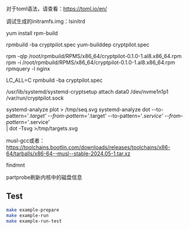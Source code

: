 对于toml语法，请查看：https://toml.io/en/

调试生成的initramfs.img：lsinitrd


yum install rpm-build

rpmbuild -ba cryptpilot.spec
yum-builddep cryptpilot.spec

rpm -qlp /root/rpmbuild/RPMS/x86_64/cryptpilot-0.1.0-1.al8.x86_64.rpm
rpm -i /root/rpmbuild/RPMS/x86_64/cryptpilot-0.1.0-1.al8.x86_64.rpm
rpmquery -l nginx

LC_ALL=C rpmbuild -ba cryptpilot.spec

/usr/lib/systemd/systemd-cryptsetup attach data0 /dev/nvme1n1p1 /var/run/cryptpilot.sock

systemd-analyze plot > /tmp/seq.svg
systemd-analyze dot --to-pattern='*.target' --from-pattern='*.target' --to-pattern='*.service' --from-pattern='*.service' \
      | dot -Tsvg >/tmp/targets.svg

musl-gcc或者：
https://toolchains.bootlin.com/downloads/releases/toolchains/x86-64/tarballs/x86-64--musl--stable-2024.05-1.tar.xz

findmnt

partprobe刷新内核中的磁盘信息

## Test

```sh
make example-prepare
make example-run
make example-run-test
```

